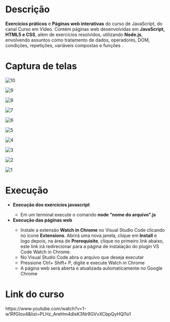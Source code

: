 <h1>Descrição</h1>

<b>Exercícios práticos</b> e <b>Páginas web interativas</b> do curso de JavaScript, do canal Curso em Vídeo. Contém páginas web desenvolvidas em <b>JavaScript, HTML5 e CSS</b>, além de exercícios resolvidos, utilizando <b>Node.js</b>, envolvendo assuntos como tratamento de dados, operadores, DOM, condições, repetições, variáveis compostas e funções .

<h1>Captura de telas</h1>

![10](https://user-images.githubusercontent.com/38113015/81894273-c2d2b800-9585-11ea-97b9-13a82f260e4e.png)

![9](https://user-images.githubusercontent.com/38113015/81894282-c5cda880-9585-11ea-9713-a08687a31e17.png)

![8](https://user-images.githubusercontent.com/38113015/81894287-c7976c00-9585-11ea-8e54-bd75acc75cba.png)

![7](https://user-images.githubusercontent.com/38113015/81894296-ca925c80-9585-11ea-99ea-ece0962d9208.png)

![6](https://user-images.githubusercontent.com/38113015/81895928-cc5e1f00-9589-11ea-80b0-51973c3268b2.png)

![5](https://user-images.githubusercontent.com/38113015/81894303-cfefa700-9585-11ea-9315-f21d2601b8d9.png)

![4](https://user-images.githubusercontent.com/38113015/81894308-d2520100-9585-11ea-97b6-e10a106df1f5.png)

![3](https://user-images.githubusercontent.com/38113015/81894318-d5e58800-9585-11ea-9f3c-02170523fe88.png)

![2](https://user-images.githubusercontent.com/38113015/81894323-d847e200-9585-11ea-9d10-574c76151690.png)

![1](https://user-images.githubusercontent.com/38113015/81894331-dd0c9600-9585-11ea-9c1d-380e3c38e31e.png)

<h1>Execução</h1>
<ul>
   <li><b>Execução dos exercícios javascript</b></li>
   <ul>
     <li>Em um terminal execute o comando <b>node "nome do arquivo".js</b></li>
   </ul>
  <li><b>Execução das páginas web</b></li>
  <ul>
    <li>Instale a extensão <b>Watch in Chrome</b> no Visual Studio Code clicando no ícone <b>Extensions</b>. Abrirá uma nova janela,             clique em <b>Install</b> e logo depois, na área de <b>Prerequisite</b>, clique no primeiro link abaixo, este link irá                   redirecionar para a página de instalação do plugin VS Code Watch in Chrome.</li>
    <li>No Visual Studio Code abra o arquivo que deseja executar</li>
    <li>Pressione Ctrl+ Shift+ P, digite e execute Watch in Chrome</li>
    <li>A página web será aberta e atualizada automaticamente no Google Chrome</li>
  </ul>
</ul>


<h1>Link do curso</h1>
https://www.youtube.com/watch?v=1-w1RfGIov4&list=PLHz_AreHm4dlsK3Nr9GVvXCbpQyHQl1o1
